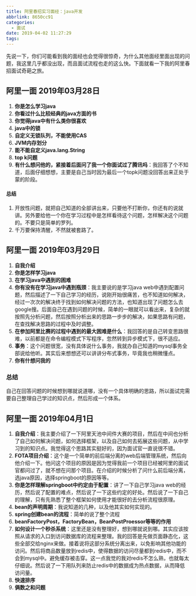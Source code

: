 ```yaml
---
title: 阿里春招实习面经：java开发
abbrlink: 8650cc91
categories:
  - 面试
date: 2019-04-02 11:27:29
tags:
---
```

先说一下，你们可能看到我的面经也会觉得很惊奇，为什么其他面经里面出现的问题，我这里几乎都没出现，而且面试流程也走的这么快。下面就看一下我的阿里春招面试奇葩之旅。
<!-- more  -->
## 阿里一面 2019年03月28日
1. **你是怎么学习java**
2. **你看过什么比较经典的java方面的书**
3. **你觉得java中有什么类你很喜欢**
4. **java中的锁**
5. **自定义无锁队列，不能使用CAS**
6. **JVM内存划分**
7. **能不能自定义java.lang.String**
8. **top k问题**
9. **有什么想问他的，紧接着后面问了我一个你面试过了腾讯吗**：我回答了个不知道，后面仔细想想，主要是自己当时因为最后一个topk问题没回答出来正处于蒙的阶段。

#### 总结
1. 开放性问题，就把自己知道的全部讲出来，只要他不打断你，你还有的说就讲。另外要给他一个你在学习过程中是怎样看待这个问题，怎样解决这个问题的。不要只是简单的罗列。
2. 千万要保持清醒，不然就被套路了。
## 阿里一面 2019年03月29日
1. **自我介绍**
2. **你是怎样学习java**
3. **在学习java中遇到的困难**
4. **你有没有在学习java中遇到瓶颈**：我主要说的是学习java web中遇到配置问题，然后描述了一下自己学习的经历，说刚开始很痛苦，也不知道如何解决，经过一次次的解决终于找到如何解决问题的方法，也知道出现了问题怎么去google搜。后面自己在遇到问题的时候，简单的一眼就可以看出来，复杂的就按照先分析问题，然后按照分析出来的思路一步步的解决，如果思路有问题，在查找解决思路的过程中及时调整。
5. **在参加阿里比赛的过程中遇到的最大困难是什么**：我回答的是自己转变思路很难，以前都是在命令编程模式下写程序，忽然转到异步模式下，很不适应。
6. **事务**：这个问题很宽，没有具体说什么事务，我就办自己知道的mysql事务全部说给他听。其实后来想想还可以讲讲分布式事务，毕竟我也稍微懂点。
7. **你有什想问我的**
### 总结
自己在回答问题的时候想到哪就说道哪，没有一个具体明确的思路，所以面试完需要自己整理自己学过的知识点，然后形成一个体系。
## 阿里一面 2019年04月1日
1. **自我介绍**：我主要介绍了一下阿里天池中间件大赛的项目，然后在中间也分析了自己如何解决问题，如何选择框架，以及自己如何去拓展这些问题，从中学习到的知识点。我觉得这个思路其实挺好的，因为面试官一直说很不错。
2. **FOTA项目介绍**：这个是一个简单的前后端分离的web后端管理系统，然后向他介绍一下。他问这个项目的原因是因为觉得我前一个项目已经被阿里的面试官都问过了，就不想在问那个项目。在介绍的时候分析了问什么前后端分离，选java原因，选择springboot的原因等等。
3. **你是怎样理解springboot中约定由于配置**：讲了一下自己学习java web的经历，然后说了配置的难点，然后说了一下这些约定的好处。然后说了一下自己的理解，只有先熟悉了整个框架如何使用才能很好的去分析流程很原理。
4. **bean的声明周期**：我说知道的几种，以及他其实如何实现的。
5. **spring创建bean的流程**：简单的说了整个流程
6. **beanFactoryPost，FactoryBean，BeanPostProessor等等的作用**
7. **如何设计一个秒杀系统**：这里还是没有整理好，想到哪就说到哪。其实应该按照从请求的入口到访问数据库的流程来整理。我的回答是先做页面静态化，这些全部交给nginx来做。接着说将这部分系统分离出来，以免影响其他功能的访问。然后将商品数量放到redis中，使得数据的访问尽量都到redis中，而不会到mysql中。避免缓存被击穿。这一点我觉的我对redis不怎么熟，也就每太仔细说。然后说了一下用队列来防止redis中的数据成为热点数据，从而降低访问量。
8. **快速排序**
9. **俩数之和问题**
